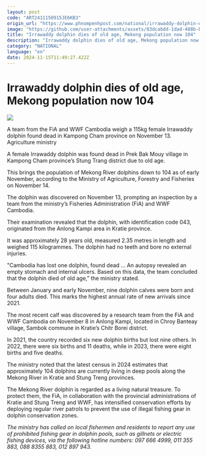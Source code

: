 ```yaml
---
layout: post
code: "ART2411150915JE6KB3"
origin_url: "https://www.phnompenhpost.com/national/irrawaddy-dolphin-dies-of-old-age-mekong-population-now-104"
image: "https://github.com/user-attachments/assets/83dcabdd-1dad-488b-bbc1-0b73641f83f3"
title: "Irrawaddy dolphin dies of old age, Mekong population now 104"
description: "​​Irrawaddy dolphin dies of old age, Mekong population now 104​"
category: "NATIONAL"
language: "en"
date: 2024-11-15T11:49:27.422Z
---
```


# Irrawaddy dolphin dies of old age, Mekong population now 104

![](https://github.com/user-attachments/assets/61be3107-c301-4af5-b0e9-db9e6b305fd6)

A team from the FiA and WWF Cambodia weigh a 115kg female Irrawaddy dolphin found dead in Kampong Cham province on November 13. Agriculture ministry

A female Irrawaddy dolphin was found dead in Prek Bak Mouy village in Kampong Cham province’s Stung Trang district due to old age. 

This brings the population of Mekong River dolphins down to 104 as of early November, according to the Ministry of Agriculture, Forestry and Fisheries on November 14.

The dolphin was discovered on November 13, prompting an inspection by a team from the ministry’s Fisheries Administration (FiA) and WWF Cambodia. 

Their examination revealed that the dolphin, with identification code 043, originated from the Anlong Kampi area in Kratie province. 

It was approximately 28 years old, measured 2.35 metres in length and weighed 115 kilogrammes. The dolphin had no teeth and bore no external injuries.

"Cambodia has lost one dolphin, found dead … An autopsy revealed an empty stomach and internal ulcers. Based on this data, the team concluded that the dolphin died of old age,” the ministry stated.

Between January and early November, nine dolphin calves were born and four adults died. This marks the highest annual rate of new arrivals since 2021.

The most recent calf was discovered by a research team from the FiA and WWF Cambodia on November 8 in Anlong Kampi, located in Chroy Banteay village, Sambok commune in Kratie’s Chitr Borei district.

In 2021, the country recorded six new dolphin births but lost nine others. In 2022, there were six births and 11 deaths, while in 2023, there were eight births and five deaths.

The ministry noted that the latest census in 2024 estimates that approximately 104 dolphins are currently living in deep pools along the Mekong River in Kratie and Stung Treng provinces.

The Mekong River dolphin is regarded as a living natural treasure. To protect them, the FiA, in collaboration with the provincial administrations of Kratie and Stung Treng and WWF, has intensified conservation efforts by deploying regular river patrols to prevent the use of illegal fishing gear in dolphin conservation zones.

_The ministry has called on local fishermen and residents to report any use of prohibited fishing gear in dolphin pools, such as gillnets or electric fishing devices, via the following hotline numbers: 097 666 4999, 011 355 883, 088 8355 883, 012 897 943._